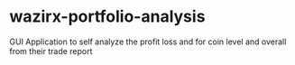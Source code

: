 # wazirx-portfolio-analysis
GUI Application to self analyze the profit loss and for coin level and overall from their trade report